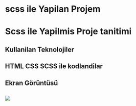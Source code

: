 <h1>scss ile Yapilan Projem<h1>

Scss ile Yapilmis Proje tanitimi

<h2> Kullanilan Teknolojiler<h2>

HTML CSS SCSS ile kodlandilar

<h2> Ekran Görüntüsü<h2>

![](ekran.gif)
